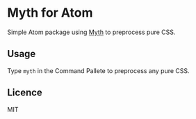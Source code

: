 # Myth for Atom
Simple Atom package using [Myth](http://myth.io) to preprocess pure CSS.

## Usage
Type `myth` in the Command Pallete to preprocess any pure CSS.

## Licence
MIT

